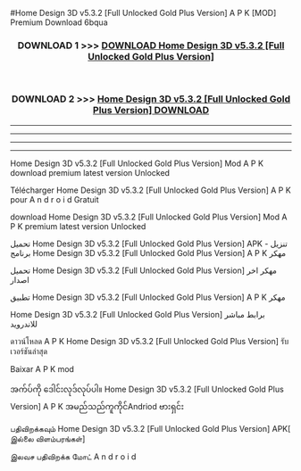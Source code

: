 #Home Design 3D v5.3.2  [Full Unlocked Gold Plus Version] A P K [MOD] Premium Download 6bqua



<div align="center">

<h3>DOWNLOAD 1 >>> <a href="https://teeasianyam.web.app?sq=Home Design 3D v5.3.2  [Full Unlocked Gold Plus Version]">DOWNLOAD Home Design 3D v5.3.2  [Full Unlocked Gold Plus Version] </a></h3><br>

<h3>DOWNLOAD 2 >>> <a href="https://teeasianyam.web.app?sq=Home Design 3D v5.3.2  [Full Unlocked Gold Plus Version] ">Home Design 3D v5.3.2  [Full Unlocked Gold Plus Version]  DOWNLOAD </a></h3>

</div>


----------------------------------------------------------

----------------------------------------------------------

----------------------------------------------------------

----------------------------------------------------------


Home Design 3D v5.3.2  [Full Unlocked Gold Plus Version]  Mod A P K download premium latest version Unlocked

Télécharger Home Design 3D v5.3.2  [Full Unlocked Gold Plus Version]  A P K pour A n d r o i d Gratuit

download Home Design 3D v5.3.2  [Full Unlocked Gold Plus Version]  Mod A P K premium latest version Unlocked

تحميل Home Design 3D v5.3.2  [Full Unlocked Gold Plus Version]  APK - تنزيل برنامج Home Design 3D v5.3.2  [Full Unlocked Gold Plus Version]  A P K مهكر

تحميل Home Design 3D v5.3.2  [Full Unlocked Gold Plus Version]  مهكر اخر اصدار

تطبيق Home Design 3D v5.3.2  [Full Unlocked Gold Plus Version]  A P K مهكر

Home Design 3D v5.3.2  [Full Unlocked Gold Plus Version]  برابط مباشر للاندرويد

ดาวน์โหลด A P K Home Design 3D v5.3.2  [Full Unlocked Gold Plus Version]  รับเวอร์ชันล่าสุด

Baixar A P K mod

အက်ပ်ကို ဒေါင်းလုဒ်လုပ်ပါ။ Home Design 3D v5.3.2  [Full Unlocked Gold Plus Version]  A P K အမည်သည်ကူကိုင်Andriod ဗားရှင်း

பதிவிறக்கவும் Home Design 3D v5.3.2  [Full Unlocked Gold Plus Version]  APK[ இல்லை விளம்பரங்கள்] 
 
இலவச பதிவிறக்க மோட் A n d r o i d



